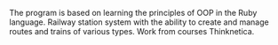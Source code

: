 
The program is based on learning the principles of OOP in the Ruby language.
Railway station system with the ability to create and manage routes and trains of various types.
Work from courses Thinknetica.
